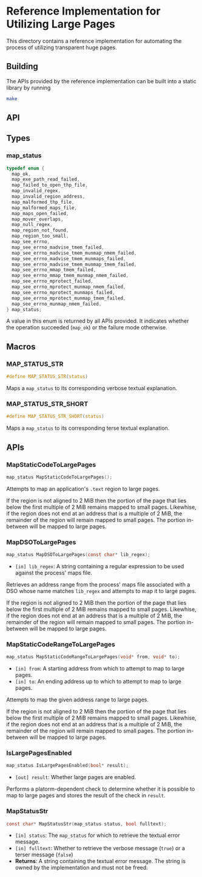 # Reference Implementation for Utilizing Large Pages

This directory contains a reference implementation for automating the process
of utilizing transparent huge pages.

## Building

The APIs provided by the reference implementation can be built into a static
library by running

```bash
make
```

## API

## Types

### map_status

```C
typedef enum {
  map_ok,
  map_exe_path_read_failed,
  map_failed_to_open_thp_file,
  map_invalid_regex,
  map_invalid_region_address,
  map_malformed_thp_file,
  map_malformed_maps_file,
  map_maps_open_failed,
  map_mover_overlaps,
  map_null_regex,
  map_region_not_found,
  map_region_too_small,
  map_see_errno,
  map_see_errno_madvise_tmem_failed,
  map_see_errno_madvise_tmem_munmap_nmem_failed,
  map_see_errno_madvise_tmem_munmaps_failed,
  map_see_errno_madvise_tmem_munmap_tmem_failed,
  map_see_errno_mmap_tmem_failed,
  map_see_errno_mmap_tmem_munmap_nmem_failed,
  map_see_errno_mprotect_failed,
  map_see_errno_mprotect_munmap_nmem_failed,
  map_see_errno_mprotect_munmaps_failed,
  map_see_errno_mprotect_munmap_tmem_failed,
  map_see_errno_munmap_nmem_failed,
} map_status;
```

A value in this enum is returned by all APIs provided. It indicates whether the
operation succeeded (`map_ok`) or the failure mode otherwise.

## Macros

### MAP_STATUS_STR

```C
#define MAP_STATUS_STR(status)
```

Maps a `map_status` to its corresponding verbose textual explanation.

### MAP_STATUS_STR_SHORT

```C
#define MAP_STATUS_STR_SHORT(status)
```

Maps a `map_status` to its corresponding terse textual explanation.

## APIs

### MapStaticCodeToLargePages

```C
map_status MapStaticCodeToLargePages();
```

Attempts to map an application's `.text` region to large pages.

If the region is not aligned to 2 MiB then the portion of the page that lies
below the first multiple of 2 MiB remains mapped to small pages. Likewhise, if
the region does not end at an address that is a multiple of 2 MiB, the remainder
of the region will remain mapped to small pages. The portion in-between will be
mapped to large pages.

### MapDSOToLargePages

```C
map_status MapDSOToLargePages(const char* lib_regex);
```

- `[in] lib_regex`: A string containing a regular expression to be used against
the process' maps file.

Retrieves an address range from the process' maps file associated with a DSO
whose name matches `lib_regex` and attempts to map it to large pages.

If the region is not aligned to 2 MiB then the portion of the page that lies
below the first multiple of 2 MiB remains mapped to small pages. Likewhise, if
the region does not end at an address that is a multiple of 2 MiB, the remainder
of the region will remain mapped to small pages. The portion in-between will be
mapped to large pages.

### MapStaticCodeRangeToLargePages

```C
map_status MapStaticCodeRangeToLargePages(void* from, void* to);
```

- `[in] from`: A starting address from which to attempt to map to large pages.
- `[in] to`: An ending address up to which to attempt to map to large pages.

Attempts to map the given address range to large pages.

If the region is not aligned to 2 MiB then the portion of the page that lies
below the first multiple of 2 MiB remains mapped to small pages. Likewhise, if
the region does not end at an address that is a multiple of 2 MiB, the remainder
of the region will remain mapped to small pages. The portion in-between will be
mapped to large pages.

### IsLargePagesEnabled

```C
map_status IsLargePagesEnabled(bool* result);
```

- `[out] result`: Whether large pages are enabled.

Performs a platorm-dependent check to determine whether it is possible to map to
large pages and stores the result of the check in `result`.

### MapStatusStr

```C
const char* MapStatusStr(map_status status, bool fulltext);
```

- `[in] status`: The `map_status` for which to retrieve the textual error
message.
- `[in] fulltext`: Whether to retrieve the verbose message (`true`) or a terser
message (`false`)
- **Returns**: A string containing the textual error message. The string is owned by
the implementation and must not be freed.
